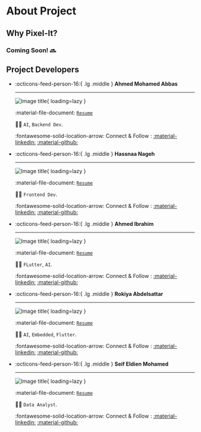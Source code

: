# About Project

## Why Pixel-It?

### Coming Soon! :soon: 

## Project Developers

<div class="grid cards" markdown>

-   :octicons-feed-person-16:{ .lg .middle } __Ahmed Mohamed Abbas__

    ---

    ![Image title](https://github.com/3bbaas.png?v=4/200x200/){ loading=lazy }
 
    :material-file-document: [`Resume`](#)

    :man_technologist: `AI`, `Backend Dev`.

    :fontawesome-solid-location-arrow: Connect & Follow : [:material-linkedin:](#) [:material-github:](#)

-   :octicons-feed-person-16:{ .lg .middle } __Hassnaa Nageh__

    ---

    ![Image title](https://github.com/HasnaaNageh321.png?v=4/200x200/){ loading=lazy }

    :material-file-document: [`Resume`](#)

    :woman_technologist: `Frontend Dev`.

    :fontawesome-solid-location-arrow: Connect & Follow : [:material-linkedin:](#) [:material-github:](#)

-   :octicons-feed-person-16:{ .lg .middle } __Ahmed Ibrahim__

    ---

    ![Image title](https://github.com/jamika78.png?v=4/200x200/){ loading=lazy }

    :material-file-document: [`Resume`](#)

    :man_technologist: `FLutter`, `AI`.

    :fontawesome-solid-location-arrow: Connect & Follow : [:material-linkedin:](#) [:material-github:](#)

-   :octicons-feed-person-16:{ .lg .middle } __Rokiya Abdelsattar__

    ---

    ![Image title](https://github.com/RokiyaAbdElsatar.png?v=4/200x200/){ loading=lazy }

    :material-file-document: [`Resume`](#)

    :woman_technologist: `AI`, `Embedded`, `Flutter`.

    :fontawesome-solid-location-arrow: Connect & Follow : [:material-linkedin:](#) [:material-github:](#)

-   :octicons-feed-person-16:{ .lg .middle } __Seif Eldien Mohamed__

    ---

    ![Image title](https://github.com/SeifMohamed10.png?v=4/200x200/){ loading=lazy }

    :material-file-document: [`Resume`](#)

    :man_technologist: `Data Analyst`.

    :fontawesome-solid-location-arrow: Connect & Follow : [:material-linkedin:](#) [:material-github:](#)

</div>